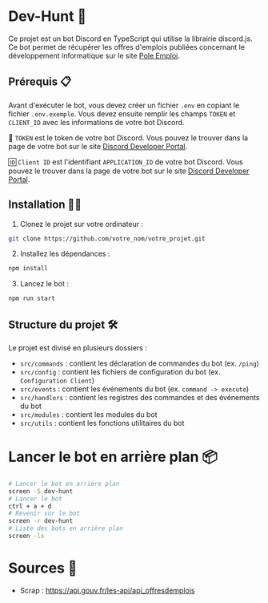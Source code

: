# Dev-Hunt 🤖

Ce projet est un bot Discord en TypeScript qui utilise la librairie discord.js. 
Ce bot permet de récupérer les offres d'emplois publiées concernant le développement informatique sur le site [Pole Emploi](https://www.pole-emploi.fr/).

## Prérequis 📋

Avant d'exécuter le bot, vous devez créer un fichier `.env` en copiant le fichier `.env.exemple`. Vous devez ensuite remplir les champs `TOKEN` et `CLIENT_ID` avec les informations de votre bot Discord.

🔑 `TOKEN` est le token de votre bot Discord. Vous pouvez le trouver dans la page de votre bot sur le site [Discord Developer Portal](https://discord.com/developers/applications).

🆔 `Client ID` est l'identifiant `APPLICATION_ID` de votre bot Discord. Vous pouvez le trouver dans la page de votre bot sur le site [Discord Developer Portal](https://discord.com/developers/applications).

## Installation 🚀🔧

1. Clonez le projet sur votre ordinateur : 

```bash
git clone https://github.com/votre_nom/votre_projet.git
```	
2. Installez les dépendances : 

```bash
npm install
```

3. Lancez le bot :
```bash
npm run start
```

## Structure du projet 🛠️

Le projet est divisé en plusieurs dossiers :

- `src/commands` : contient les déclaration de commandes du bot (ex. `/ping`)
- `src/config` : contient les fichiers de configuration du bot (ex. `Configuration Client`)
- `src/events` : contient les événements du bot (ex. `command -> execute`)
- `src/handlers` : contient les registres des commandes et des événements du bot 
- `src/modules` : contient les modules du bot 
- `src/utils` : contient les fonctions utilitaires du bot 



# Lancer le bot en arrière plan 📦

```bash
# Lancer le bot en arrière plan
screen -S dev-hunt
# Lancer le bot
ctrl + a + d
# Revenir sur le bot
screen -r dev-hunt
# Liste des bots en arrière plan
screen -ls
```

# Sources 📖

- Scrap : https://api.gouv.fr/les-api/api_offresdemplois

